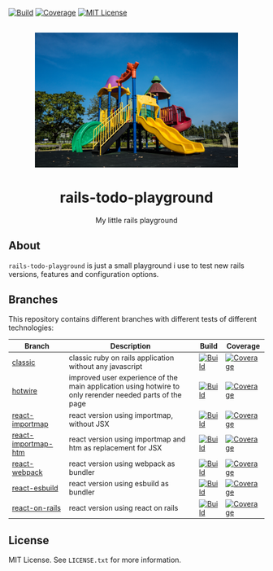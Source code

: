 <div id="top"></div>

[![Build][build-shield]][build-url]
[![Coverage][coverage-shield]][coverage-url]
[![MIT License][license-shield]][license-url]


<br />
<div align="center">
  <a href="https://github.com/hackercowboy/rails-todo-playground">
    <img src="./playground.jpg" alt="Logo" style="max-width: 400px;">
  </a>

<h1 align="center">rails-todo-playground</h1>
  <p align="center">
    My little rails playground
  </p>
</div>

## About

`rails-todo-playground` is just a small playground i use to test new rails versions, features and configuration options.

## Branches

This repository contains different branches with different tests of different technologies:

| Branch | Description | Build | Coverage |
|---|---|---|---|
| [classic](https://github.com/hackercowboy/rails-todo-playground/tree/main) | classic ruby on rails application without any javascript | [![Build](https://img.shields.io/github/workflow/status/hackercowboy/rails-todo-playground/Verify/main.svg?style=for-the-badge)](https://github.com/hackercowboy/rails-todo-playground/actions/workflows/verify.yml?query=branch%3Amain) | [![Coverage](https://img.shields.io/coveralls/github/hackercowboy/rails-todo-playground/main.svg?style=for-the-badge)](https://coveralls.io/github/hackercowboy/rails-todo-playground?branch=main)
| [hotwire](https://github.com/hackercowboy/rails-todo-playground/tree/hotwire) | improved user experience of the main application using hotwire to only rerender needed parts of the page | [![Build](https://img.shields.io/github/workflow/status/hackercowboy/rails-todo-playground/Verify/hotwire.svg?style=for-the-badge)](https://github.com/hackercowboy/rails-todo-playground/actions/workflows/verify.yml?query=branch%3Ahotwire) | [![Coverage](https://img.shields.io/coveralls/github/hackercowboy/rails-todo-playground/hotwire.svg?style=for-the-badge)](https://coveralls.io/github/hackercowboy/rails-todo-playground?branch=hotwire)
| [react-importmap](https://github.com/hackercowboy/rails-todo-playground/tree/react-importmap) | react version using importmap, without JSX | [![Build](https://img.shields.io/github/workflow/status/hackercowboy/rails-todo-playground/Verify/react-importmap.svg?style=for-the-badge)](https://github.com/hackercowboy/rails-todo-playground/actions/workflows/verify.yml?query=branch%3Areact-importmap) | [![Coverage](https://img.shields.io/coveralls/github/hackercowboy/rails-todo-playground/react-importmap.svg?style=for-the-badge)](https://coveralls.io/github/hackercowboy/rails-todo-playground?branch=react-importmap)
| [react-importmap-htm](https://github.com/hackercowboy/rails-todo-playground/tree/react-importmap-htm) | react version using importmap and htm as replacement for JSX | [![Build](https://img.shields.io/github/workflow/status/hackercowboy/rails-todo-playground/Verify/react-importmap-htm.svg?style=for-the-badge)](https://github.com/hackercowboy/rails-todo-playground/actions/workflows/verify.yml?query=branch%3Areact-importmap-htm) | [![Coverage](https://img.shields.io/coveralls/github/hackercowboy/rails-todo-playground/react-importmap-htm.svg?style=for-the-badge)](https://coveralls.io/github/hackercowboy/rails-todo-playground?branch=react-importmap-htm)
| [react-webpack](https://github.com/hackercowboy/rails-todo-playground/tree/react-webpack) | react version using webpack as bundler | [![Build](https://img.shields.io/github/workflow/status/hackercowboy/rails-todo-playground/Verify/react-webpack.svg?style=for-the-badge)](https://github.com/hackercowboy/rails-todo-playground/actions/workflows/verify.yml?query=branch%3Areact-webpack) | [![Coverage](https://img.shields.io/coveralls/github/hackercowboy/rails-todo-playground/react-webpack.svg?style=for-the-badge)](https://coveralls.io/github/hackercowboy/rails-todo-playground?branch=react-webpack)
| [react-esbuild](https://github.com/hackercowboy/rails-todo-playground/tree/react-esbuild) | react version using esbuild as bundler | [![Build](https://img.shields.io/github/workflow/status/hackercowboy/rails-todo-playground/Verify/react-esbuild.svg?style=for-the-badge)](https://github.com/hackercowboy/rails-todo-playground/actions/workflows/verify.yml?query=branch%3Areact-esbuild) | [![Coverage](https://img.shields.io/coveralls/github/hackercowboy/rails-todo-playground/react-esbuild.svg?style=for-the-badge)](https://coveralls.io/github/hackercowboy/rails-todo-playground?branch=react-esbuild)
| [react-on-rails](https://github.com/hackercowboy/rails-todo-playground/tree/react-on-rails) | react version using react on rails | [![Build](https://img.shields.io/github/workflow/status/hackercowboy/rails-todo-playground/Verify/react-on-rails.svg?style=for-the-badge)](https://github.com/hackercowboy/rails-todo-playground/actions/workflows/verify.yml?query=branch%3Areact-on-rails) | [![Coverage](https://img.shields.io/coveralls/github/hackercowboy/rails-todo-playground/react-on-rails.svg?style=for-the-badge)](https://coveralls.io/github/hackercowboy/rails-todo-playground?branch=react-on-rails)

## License

MIT License. See `LICENSE.txt` for more information.


[build-shield]: https://img.shields.io/github/workflow/status/hackercowboy/rails-todo-playground/Verify.svg?style=for-the-badge
[build-url]: https://github.com/hackercowboy/rails-todo-playground/actions/workflows/verify.yml
[coverage-shield]: https://img.shields.io/coveralls/github/hackercowboy/rails-todo-playground.svg?style=for-the-badge
[coverage-url]: https://coveralls.io/github/hackercowboy/rails-todo-playground
[license-shield]: https://img.shields.io/github/license/hackercowboy/rails-todo-playground.svg?style=for-the-badge
[license-url]: https://github.com/hackercowboy/rails-todo-playground/blob/main/LICENSE.txt

